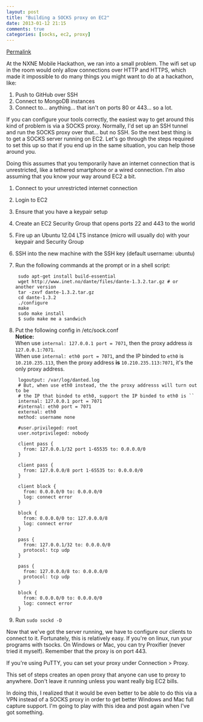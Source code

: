 ```yaml
---
layout: post
title: "Building a SOCKS proxy on EC2"
date: 2013-01-12 21:15
comments: true
categories: [socks, ec2, proxy]
---
```


[Permalink](http://eric.gerlach.ca/blog/2012/6/19/building-a-socks-proxy-on-ec2-to-get-around-wifi-port-blocki.html)

At the NXNE Mobile Hackathon, we ran into a small problem. The wifi set up in the room would only allow connections over HTTP and HTTPS, which made it impossible to do many things you might want to do at a hackathon, like:

1.  Push to GitHub over SSH
2.  Connect to MongoDB instances
3.  Connect to... anything... that isn't on ports 80 or 443... so a lot.

If you can configure your tools correctly, the easiest way to get around this kind of problem is via a SOCKS proxy. Normally, I'd set up an SSH tunnel and run the SOCKS proxy over that... but no SSH. So the next best thing is to get a SOCKS server running on EC2. Let's go through the steps required to set this up so that if you end up in the same situation, you can help those around you.

Doing this assumes that you temporarily have an internet connection that is unrestricted, like a tethered smartphone or a wired connection. I'm also assuming that you know your way around EC2 a bit.

1. Connect to your unrestricted internet connection
2. Login to EC2
3. Ensure that you have a keypair setup
4. Create an EC2 Security Group that opens ports 22 and 443 to the world
5. Fire up an Ubuntu 12.04 LTS instance (micro will usually do) with your keypair and Security Group
6. SSH into the new machine with the SSH key (default username: ubuntu)
7. Run the following commands at the prompt or in a shell script:

		sudo apt-get install build-essential
		wget http://www.inet.no/dante/files/dante-1.3.2.tar.gz # or another version
		tar -zxvf dante-1.3.2.tar.gz
		cd dante-1.3.2
		./configure
		make
		sudo make install
		$ sudo make me a sandwich
			
8. Put the following config in /etc/sock.conf  
	**Notice:**  
	When use `internal: 127.0.0.1 port = 7071`, then the proxy address *is* `127.0.0.1:7071`.  
	When use `internal: eth0 port = 7071`, and the IP binded to `eth0` is `10.210.235.113`,
	then the proxy address **is** `10.210.235.113:7071`, it's the only proxy address.

		logoutput: /var/log/danted.log
		# But, when use eth0 instead, the the proxy addresss will turn out to be
		# the IP that binded to eth0, support the IP binded to eth0 is ``
		internal: 127.0.0.1 port = 7071
		#internal: eth0 port = 7071
		external: eth0
		method: username none
		
		#user.privileged: root
		user.notprivileged: nobody
		
		client pass {
		  from: 127.0.0.1/32 port 1-65535 to: 0.0.0.0/0
		}
		
		client pass {
		  from: 127.0.0.0/8 port 1-65535 to: 0.0.0.0/0
		}
		
		client block {
		  from: 0.0.0.0/0 to: 0.0.0.0/0
		  log: connect error
		}
		
		block {
		  from: 0.0.0.0/0 to: 127.0.0.0/8
		  log: connect error
		}
		
		pass {
		  from: 127.0.0.1/32 to: 0.0.0.0/0
		  protocol: tcp udp
		}
		
		pass {
		  from: 127.0.0.0/8 to: 0.0.0.0/0
		  protocol: tcp udp
		}
		
		block {
		  from: 0.0.0.0/0 to: 0.0.0.0/0
		  log: connect error
		}

9.  Run `sudo sockd -D`

Now that we've got the server running, we have to configure our clients to connect to it. Fortunately, this is relatively easy. If you're on linux, run your programs with tsocks. On Windows or Mac, you can try Proxifier (never tried it myself). Remember that the proxy is on port 443.

If you're using PuTTY, you can set your proxy under Connection &gt; Proxy.

This set of steps creates an open proxy that anyone can use to proxy to anywhere. Don't leave it running unless you want really big EC2 bills.

In doing this, I realized that it would be even better to be able to do this via a VPN instead of a SOCKS proxy in order to get better Windows and Mac full capture support. I'm going to play with this idea and post again when I've got something.

